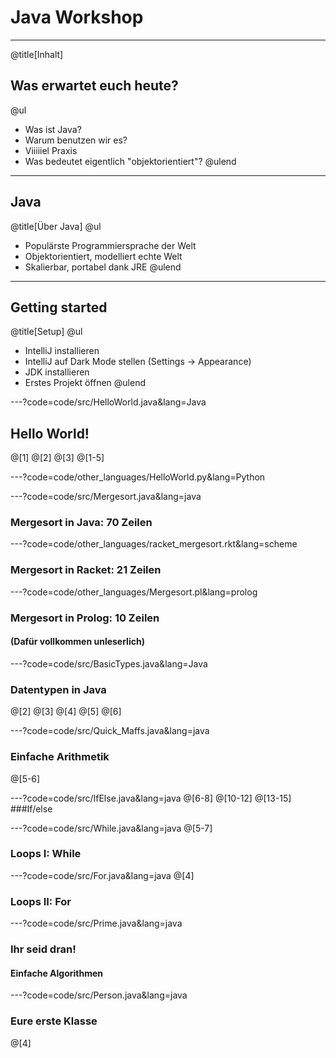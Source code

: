 # Java Workshop

---
@title[Inhalt]
## Was erwartet euch heute?

@ul
- Was ist Java?
- Warum benutzen wir es?
- Viiiiiel Praxis
- Was bedeutet eigentlich "objektorientiert"? 
@ulend

---
## Java
@title[Über Java]
@ul
- Populärste Programmiersprache der Welt
- Objektorientiert, modelliert echte Welt
- Skalierbar, portabel dank JRE
@ulend

---
## Getting started
@title[Setup]
@ul
- IntelliJ installieren
- IntelliJ auf Dark Mode stellen (Settings -> Appearance)
- JDK installieren
- Erstes Projekt öffnen
@ulend

---?code=code/src/HelloWorld.java&lang=Java
## Hello World!
@[1]
@[2]
@[3]
@[1-5]

---?code=code/other_languages/HelloWorld.py&lang=Python

---?code=code/src/Mergesort.java&lang=java
### Mergesort in Java: 70 Zeilen

---?code=code/other_languages/racket_mergesort.rkt&lang=scheme
### Mergesort in Racket: 21 Zeilen

---?code=code/other_languages/Mergesort.pl&lang=prolog
### Mergesort in Prolog: 10 Zeilen
#### (Dafür vollkommen unleserlich)

---?code=code/src/BasicTypes.java&lang=Java
### Datentypen in Java
@[2]
@[3]
@[4]
@[5]
@[6]

---?code=code/src/Quick_Maffs.java&lang=java
### Einfache Arithmetik
@[5-6]


---?code=code/src/IfElse.java&lang=java
@[6-8]
@[10-12]
@[13-15]
###If/else

---?code=code/src/While.java&lang=java
@[5-7]
### Loops I: While

---?code=code/src/For.java&lang=java
@[4]
### Loops II: For

---?code=code/src/Prime.java&lang=java
### Ihr seid dran!
#### Einfache Algorithmen

---?code=code/src/Person.java&lang=java
### Eure erste Klasse
@[4]
